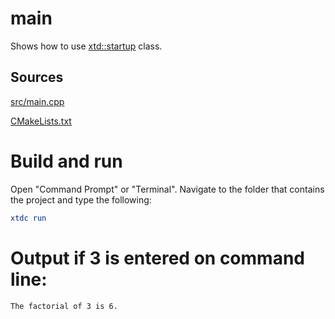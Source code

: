 # main

Shows how to use [xtd::startup](https://codedocs.xyz/gammasoft71/xtd/startup_8h.html) class.

## Sources

[src/main.cpp](src/main.cpp)

[CMakeLists.txt](CMakeLists.txt)

# Build and run

Open "Command Prompt" or "Terminal". Navigate to the folder that contains the project and type the following:

```cmake
xtdc run
```

# Output if 3 is entered on command line:

```
The factorial of 3 is 6.
```
